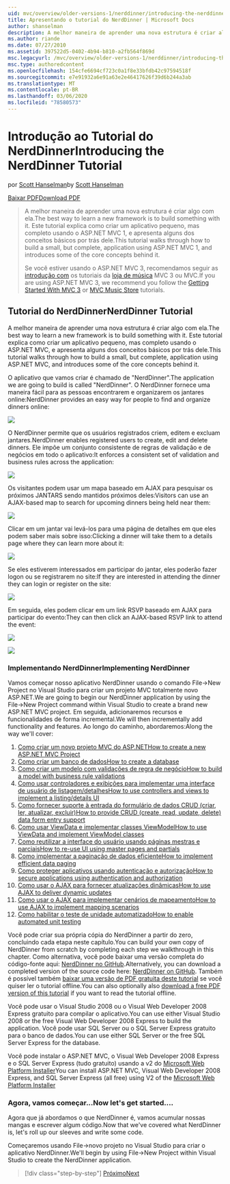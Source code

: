 ```yaml
---
uid: mvc/overview/older-versions-1/nerddinner/introducing-the-nerddinner-tutorial
title: Apresentando o tutorial do NerdDinner | Microsoft Docs
author: shanselman
description: A melhor maneira de aprender uma nova estrutura é criar algo com ela. Este tutorial explica como criar um aplicativo pequeno, mas completo usando o ASP.NE...
ms.author: riande
ms.date: 07/27/2010
ms.assetid: 397522d5-0402-4b94-b810-a2fb564f869d
msc.legacyurl: /mvc/overview/older-versions-1/nerddinner/introducing-the-nerddinner-tutorial
msc.type: authoredcontent
ms.openlocfilehash: 154cfe6694cf723c0a1f8e33bfdb42c97594518f
ms.sourcegitcommit: e7e91932a6e91a63e2e46417626f39d6b244a3ab
ms.translationtype: MT
ms.contentlocale: pt-BR
ms.lasthandoff: 03/06/2020
ms.locfileid: "78580573"
---
```

# <a name="introducing-the-nerddinner-tutorial"></a><span data-ttu-id="2c21f-104">Introdução ao Tutorial do NerdDinner</span><span class="sxs-lookup"><span data-stu-id="2c21f-104">Introducing the NerdDinner Tutorial</span></span>

<span data-ttu-id="2c21f-105">por [Scott Hanselman](https://github.com/shanselman)</span><span class="sxs-lookup"><span data-stu-id="2c21f-105">by [Scott Hanselman](https://github.com/shanselman)</span></span>

[<span data-ttu-id="2c21f-106">Baixar PDF</span><span class="sxs-lookup"><span data-stu-id="2c21f-106">Download PDF</span></span>](http://aspnetmvcbook.s3.amazonaws.com/aspnetmvc-nerdinner_v1.pdf)

> <span data-ttu-id="2c21f-107">A melhor maneira de aprender uma nova estrutura é criar algo com ela.</span><span class="sxs-lookup"><span data-stu-id="2c21f-107">The best way to learn a new framework is to build something with it.</span></span> <span data-ttu-id="2c21f-108">Este tutorial explica como criar um aplicativo pequeno, mas completo usando o ASP.NET MVC 1, e apresenta alguns dos conceitos básicos por trás dele.</span><span class="sxs-lookup"><span data-stu-id="2c21f-108">This tutorial walks through how to build a small, but complete, application using ASP.NET MVC 1, and introduces some of the core concepts behind it.</span></span>
> 
> <span data-ttu-id="2c21f-109">Se você estiver usando o ASP.NET MVC 3, recomendamos seguir as [introdução com](../../older-versions/getting-started-with-aspnet-mvc3/cs/intro-to-aspnet-mvc-3.md) os tutoriais da [loja de música](../../older-versions/mvc-music-store/mvc-music-store-part-1.md) MVC 3 ou MVC.</span><span class="sxs-lookup"><span data-stu-id="2c21f-109">If you are using ASP.NET MVC 3, we recommend you follow the [Getting Started With MVC 3](../../older-versions/getting-started-with-aspnet-mvc3/cs/intro-to-aspnet-mvc-3.md) or [MVC Music Store](../../older-versions/mvc-music-store/mvc-music-store-part-1.md) tutorials.</span></span>

## <a name="nerddinner-tutorial"></a><span data-ttu-id="2c21f-110">Tutorial do NerdDinner</span><span class="sxs-lookup"><span data-stu-id="2c21f-110">NerdDinner Tutorial</span></span>

<span data-ttu-id="2c21f-111">A melhor maneira de aprender uma nova estrutura é criar algo com ela.</span><span class="sxs-lookup"><span data-stu-id="2c21f-111">The best way to learn a new framework is to build something with it.</span></span> <span data-ttu-id="2c21f-112">Este tutorial explica como criar um aplicativo pequeno, mas completo usando o ASP.NET MVC, e apresenta alguns dos conceitos básicos por trás dele.</span><span class="sxs-lookup"><span data-stu-id="2c21f-112">This tutorial walks through how to build a small, but complete, application using ASP.NET MVC, and introduces some of the core concepts behind it.</span></span>

<span data-ttu-id="2c21f-113">O aplicativo que vamos criar é chamado de "NerdDinner".</span><span class="sxs-lookup"><span data-stu-id="2c21f-113">The application we are going to build is called "NerdDinner".</span></span> <span data-ttu-id="2c21f-114">O NerdDinner fornece uma maneira fácil para as pessoas encontrarem e organizarem os jantares online:</span><span class="sxs-lookup"><span data-stu-id="2c21f-114">NerdDinner provides an easy way for people to find and organize dinners online:</span></span>

![](introducing-the-nerddinner-tutorial/_static/image1.png)

<span data-ttu-id="2c21f-115">O NerdDinner permite que os usuários registrados criem, editem e excluam jantares.</span><span class="sxs-lookup"><span data-stu-id="2c21f-115">NerdDinner enables registered users to create, edit and delete dinners.</span></span> <span data-ttu-id="2c21f-116">Ele impõe um conjunto consistente de regras de validação e de negócios em todo o aplicativo:</span><span class="sxs-lookup"><span data-stu-id="2c21f-116">It enforces a consistent set of validation and business rules across the application:</span></span>

![](introducing-the-nerddinner-tutorial/_static/image2.png)

<span data-ttu-id="2c21f-117">Os visitantes podem usar um mapa baseado em AJAX para pesquisar os próximos JANTARS sendo mantidos próximos deles:</span><span class="sxs-lookup"><span data-stu-id="2c21f-117">Visitors can use an AJAX-based map to search for upcoming dinners being held near them:</span></span>

![](introducing-the-nerddinner-tutorial/_static/image3.png)

<span data-ttu-id="2c21f-118">Clicar em um jantar vai levá-los para uma página de detalhes em que eles podem saber mais sobre isso:</span><span class="sxs-lookup"><span data-stu-id="2c21f-118">Clicking a dinner will take them to a details page where they can learn more about it:</span></span>

![](introducing-the-nerddinner-tutorial/_static/image4.png)

<span data-ttu-id="2c21f-119">Se eles estiverem interessados em participar do jantar, eles poderão fazer logon ou se registrarem no site:</span><span class="sxs-lookup"><span data-stu-id="2c21f-119">If they are interested in attending the dinner they can login or register on the site:</span></span>

![](introducing-the-nerddinner-tutorial/_static/image5.png)

<span data-ttu-id="2c21f-120">Em seguida, eles podem clicar em um link RSVP baseado em AJAX para participar do evento:</span><span class="sxs-lookup"><span data-stu-id="2c21f-120">They can then click an AJAX-based RSVP link to attend the event:</span></span>

![](introducing-the-nerddinner-tutorial/_static/image6.png)

![](introducing-the-nerddinner-tutorial/_static/image7.png)

### <a name="implementing-nerddinner"></a><span data-ttu-id="2c21f-121">Implementando NerdDinner</span><span class="sxs-lookup"><span data-stu-id="2c21f-121">Implementing NerdDinner</span></span>

<span data-ttu-id="2c21f-122">Vamos começar nosso aplicativo NerdDinner usando o comando File-&gt;New Project no Visual Studio para criar um projeto MVC totalmente novo ASP.NET.</span><span class="sxs-lookup"><span data-stu-id="2c21f-122">We are going to begin our NerdDinner application by using the File-&gt;New Project command within Visual Studio to create a brand new ASP.NET MVC project.</span></span> <span data-ttu-id="2c21f-123">Em seguida, adicionaremos recursos e funcionalidades de forma incremental.</span><span class="sxs-lookup"><span data-stu-id="2c21f-123">We will then incrementally add functionality and features.</span></span> <span data-ttu-id="2c21f-124">Ao longo do caminho, abordaremos:</span><span class="sxs-lookup"><span data-stu-id="2c21f-124">Along the way we'll cover:</span></span>

1. [<span data-ttu-id="2c21f-125">Como criar um novo projeto MVC do ASP.NET</span><span class="sxs-lookup"><span data-stu-id="2c21f-125">How to create a new ASP.NET MVC Project</span></span>](create-a-new-aspnet-mvc-project.md)
2. [<span data-ttu-id="2c21f-126">Como criar um banco de dados</span><span class="sxs-lookup"><span data-stu-id="2c21f-126">How to create a database</span></span>](create-a-database.md)
3. [<span data-ttu-id="2c21f-127">Como criar um modelo com validações de regra de negócio</span><span class="sxs-lookup"><span data-stu-id="2c21f-127">How to build a model with business rule validations</span></span>](build-a-model-with-business-rule-validations.md)
4. [<span data-ttu-id="2c21f-128">Como usar controladores e exibições para implementar uma interface de usuário de listagem/detalhes</span><span class="sxs-lookup"><span data-stu-id="2c21f-128">How to use controllers and views to implement a listing/details UI</span></span>](use-controllers-and-views-to-implement-a-listingdetails-ui.md)
5. [<span data-ttu-id="2c21f-129">Como fornecer suporte à entrada do formulário de dados CRUD (criar, ler, atualizar, excluir)</span><span class="sxs-lookup"><span data-stu-id="2c21f-129">How to provide CRUD (create, read, update, delete) data form entry support</span></span>](provide-crud-create-read-update-delete-data-form-entry-support.md)
6. [<span data-ttu-id="2c21f-130">Como usar ViewData e implementar classes ViewModel</span><span class="sxs-lookup"><span data-stu-id="2c21f-130">How to use ViewData and implement ViewModel classes</span></span>](use-viewdata-and-implement-viewmodel-classes.md)
7. [<span data-ttu-id="2c21f-131">Como reutilizar a interface do usuário usando páginas mestras e parciais</span><span class="sxs-lookup"><span data-stu-id="2c21f-131">How to re-use UI using master pages and partials</span></span>](re-use-ui-using-master-pages-and-partials.md)
8. [<span data-ttu-id="2c21f-132">Como implementar a paginação de dados eficiente</span><span class="sxs-lookup"><span data-stu-id="2c21f-132">How to implement efficient data paging</span></span>](implement-efficient-data-paging.md)
9. [<span data-ttu-id="2c21f-133">Como proteger aplicativos usando autenticação e autorização</span><span class="sxs-lookup"><span data-stu-id="2c21f-133">How to secure applications using authentication and authorization</span></span>](secure-applications-using-authentication-and-authorization.md)
10. [<span data-ttu-id="2c21f-134">Como usar o AJAX para fornecer atualizações dinâmicas</span><span class="sxs-lookup"><span data-stu-id="2c21f-134">How to use AJAX to deliver dynamic updates</span></span>](use-ajax-to-deliver-dynamic-updates.md)
11. [<span data-ttu-id="2c21f-135">Como usar o AJAX para implementar cenários de mapeamento</span><span class="sxs-lookup"><span data-stu-id="2c21f-135">How to use AJAX to implement mapping scenarios</span></span>](use-ajax-to-implement-mapping-scenarios.md)
12. [<span data-ttu-id="2c21f-136">Como habilitar o teste de unidade automatizado</span><span class="sxs-lookup"><span data-stu-id="2c21f-136">How to enable automated unit testing</span></span>](enable-automated-unit-testing.md)

<span data-ttu-id="2c21f-137">Você pode criar sua própria cópia do NerdDinner a partir do zero, concluindo cada etapa neste capítulo.</span><span class="sxs-lookup"><span data-stu-id="2c21f-137">You can build your own copy of NerdDinner from scratch by completing each step we walkthrough in this chapter.</span></span> <span data-ttu-id="2c21f-138">Como alternativa, você pode baixar uma versão completa do código-fonte aqui: [NerdDinner no GitHub](https://github.com/AspNetMVPSamples/NerdDinner).</span><span class="sxs-lookup"><span data-stu-id="2c21f-138">Alternatively, you can download a completed version of the source code here: [NerdDinner on GitHub](https://github.com/AspNetMVPSamples/NerdDinner).</span></span> <span data-ttu-id="2c21f-139">Também é possível também [baixar uma versão de PDF gratuita deste tutorial](http://aspnetmvcbook.s3.amazonaws.com/aspnetmvc-nerdinner_v1.pdf) se você quiser ler o tutorial offline.</span><span class="sxs-lookup"><span data-stu-id="2c21f-139">You can also optionally also [download a free PDF version of this tutorial](http://aspnetmvcbook.s3.amazonaws.com/aspnetmvc-nerdinner_v1.pdf) if you want to read the tutorial offline.</span></span>

<span data-ttu-id="2c21f-140">Você pode usar o Visual Studio 2008 ou o Visual Web Developer 2008 Express gratuito para compilar o aplicativo.</span><span class="sxs-lookup"><span data-stu-id="2c21f-140">You can use either Visual Studio 2008 or the free Visual Web Developer 2008 Express to build the application.</span></span> <span data-ttu-id="2c21f-141">Você pode usar SQL Server ou o SQL Server Express gratuito para o banco de dados.</span><span class="sxs-lookup"><span data-stu-id="2c21f-141">You can use either SQL Server or the free SQL Server Express for the database.</span></span>

<span data-ttu-id="2c21f-142">Você pode instalar o ASP.NET MVC, o Visual Web Developer 2008 Express e o SQL Server Express (tudo gratuito) usando a v2 do [Microsoft Web Platform Installer](https://www.microsoft.com/web/downloads/platform.aspx)</span><span class="sxs-lookup"><span data-stu-id="2c21f-142">You can install ASP.NET MVC, Visual Web Developer 2008 Express, and SQL Server Express (all free) using V2 of the [Microsoft Web Platform Installer](https://www.microsoft.com/web/downloads/platform.aspx)</span></span>

### <a name="now-lets-get-started"></a><span data-ttu-id="2c21f-143">Agora, vamos começar...</span><span class="sxs-lookup"><span data-stu-id="2c21f-143">Now let's get started....</span></span>

<span data-ttu-id="2c21f-144">Agora que já abordamos o que NerdDinner é, vamos acumular nossas mangas e escrever algum código.</span><span class="sxs-lookup"><span data-stu-id="2c21f-144">Now that we've covered what NerdDinner is, let's roll up our sleeves and write some code.</span></span>

<span data-ttu-id="2c21f-145">Começaremos usando File-&gt;novo projeto no Visual Studio para criar o aplicativo NerdDinner.</span><span class="sxs-lookup"><span data-stu-id="2c21f-145">We'll begin by using File-&gt;New Project within Visual Studio to create the NerdDinner application.</span></span>

> [!div class="step-by-step"]
> [<span data-ttu-id="2c21f-146">Próximo</span><span class="sxs-lookup"><span data-stu-id="2c21f-146">Next</span></span>](create-a-new-aspnet-mvc-project.md)
